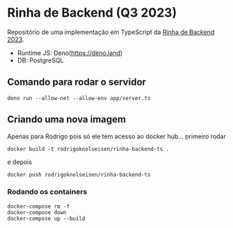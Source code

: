 # Rinha de Backend (Q3 2023)

Repositório de uma implementação em TypeScript da [Rinha de Backend 2023](https://github.com/zanfranceschi/rinha-de-backend-2023-q3).

- Runtime JS: Deno(https://deno.land)
- DB: PostgreSQL

## Comando para rodar o servidor

`deno run --allow-net --allow-env app/server.ts`

## Criando uma nova imagem

Apenas para Rodrigo pois só ele tem acesso ao docker hub...
primeiro rodar

```
docker build -t rodrigoknolseisen/rinha-backend-ts .
```

e depois

```
docker push rodrigoknolseisen/rinha-backend-ts
```

### Rodando os containers

```
docker-compose rm -f
docker-compose down
docker-compose up --build
```
